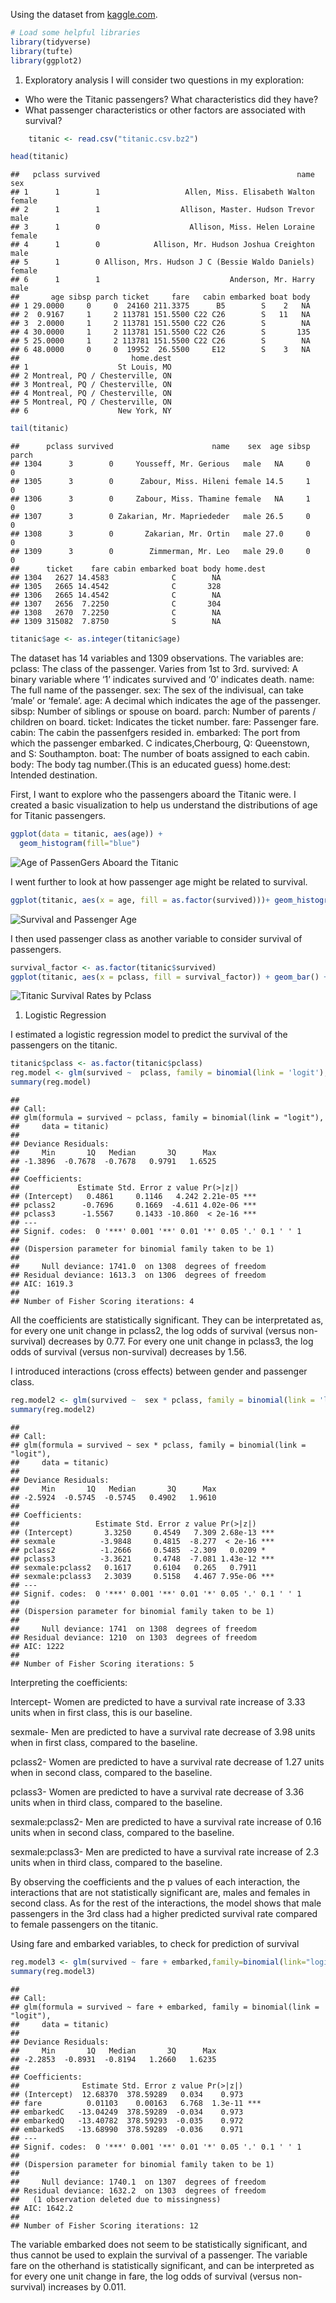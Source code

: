 Using the dataset from
[kaggle.com](https://www.kaggle.com/c/titanic/data).

``` r
# Load some helpful libraries
library(tidyverse)
library(tufte)
library(ggplot2)
```

1.  Exploratory analysis I will consider two questions in my
    exploration:

-   Who were the Titanic passengers? What characteristics did they have?
-   What passenger characteristics or other factors are associated with
    survival?

``` r
    titanic <- read.csv("titanic.csv.bz2")
```

``` r
head(titanic)
```

    ##   pclass survived                                            name    sex
    ## 1      1        1                   Allen, Miss. Elisabeth Walton female
    ## 2      1        1                  Allison, Master. Hudson Trevor   male
    ## 3      1        0                    Allison, Miss. Helen Loraine female
    ## 4      1        0            Allison, Mr. Hudson Joshua Creighton   male
    ## 5      1        0 Allison, Mrs. Hudson J C (Bessie Waldo Daniels) female
    ## 6      1        1                             Anderson, Mr. Harry   male
    ##       age sibsp parch ticket     fare   cabin embarked boat body
    ## 1 29.0000     0     0  24160 211.3375      B5        S    2   NA
    ## 2  0.9167     1     2 113781 151.5500 C22 C26        S   11   NA
    ## 3  2.0000     1     2 113781 151.5500 C22 C26        S        NA
    ## 4 30.0000     1     2 113781 151.5500 C22 C26        S       135
    ## 5 25.0000     1     2 113781 151.5500 C22 C26        S        NA
    ## 6 48.0000     0     0  19952  26.5500     E12        S    3   NA
    ##                         home.dest
    ## 1                    St Louis, MO
    ## 2 Montreal, PQ / Chesterville, ON
    ## 3 Montreal, PQ / Chesterville, ON
    ## 4 Montreal, PQ / Chesterville, ON
    ## 5 Montreal, PQ / Chesterville, ON
    ## 6                    New York, NY

``` r
tail(titanic)
```

    ##      pclass survived                      name    sex  age sibsp parch
    ## 1304      3        0     Yousseff, Mr. Gerious   male   NA     0     0
    ## 1305      3        0      Zabour, Miss. Hileni female 14.5     1     0
    ## 1306      3        0     Zabour, Miss. Thamine female   NA     1     0
    ## 1307      3        0 Zakarian, Mr. Mapriededer   male 26.5     0     0
    ## 1308      3        0       Zakarian, Mr. Ortin   male 27.0     0     0
    ## 1309      3        0        Zimmerman, Mr. Leo   male 29.0     0     0
    ##      ticket    fare cabin embarked boat body home.dest
    ## 1304   2627 14.4583              C        NA          
    ## 1305   2665 14.4542              C       328          
    ## 1306   2665 14.4542              C        NA          
    ## 1307   2656  7.2250              C       304          
    ## 1308   2670  7.2250              C        NA          
    ## 1309 315082  7.8750              S        NA

``` r
titanic$age <- as.integer(titanic$age)
```

The dataset has 14 variables and 1309 observations. The variables are:
pclass: The class of the passenger. Varies from 1st to 3rd. survived: A
binary variable where ‘1’ indicates survived and ‘0’ indicates death.
name: The full name of the passenger. sex: The sex of the indivisual,
can take ‘male’ or ‘female’. age: A decimal which indicates the age of
the passenger. sibsp: Number of siblings or spouse on board. parch:
Number of parents / children on board. ticket: Indicates the ticket
number. fare: Passenger fare. cabin: The cabin the passenfgers resided
in. embarked: The port from which the passenger embarked. C
indicates,Cherbourg, Q: Queenstown, and S: Southampton. boat: The number
of boats assigned to each cabin. body: The body tag number.(This is an
educated guess) home.dest: Intended destination.

First, I want to explore who the passengers aboard the Titanic were. I
created a basic visualization to help us understand the distributions of
age for Titanic passengers.

``` r
ggplot(data = titanic, aes(age)) + 
  geom_histogram(fill="blue")
```

![Age of PassenGers Aboard the
Titanic](titanic-data-analysis_files/figure-markdown_github/unnamed-chunk-1-1.png)

I went further to look at how passenger age might be related to
survival.

``` r
ggplot(titanic, aes(x = age, fill = as.factor(survived)))+ geom_histogram(binwidth = 2) + labs(y = "Passenger Count", x = "Age (binwidth = 2)", title = "Titanic Survival Rates by Age")
```

![Survival and Passenger
Age](titanic-data-analysis_files/figure-markdown_github/unnamed-chunk-2-1.png)

I then used passenger class as another variable to consider survival of
passengers.

``` r
survival_factor <- as.factor(titanic$survived)
ggplot(titanic, aes(x = pclass, fill = survival_factor)) + geom_bar() + labs(y = "Passenger Count", title = "Titanic Survival Rates by Pclass")
```

![Titanic Survival Rates by
Pclass](titanic-data-analysis_files/figure-markdown_github/unnamed-chunk-3-1.png)

1.  Logistic Regression

I estimated a logistic regression model to predict the survival of the
passengers on the titanic.

``` r
titanic$pclass <- as.factor(titanic$pclass)
reg.model <- glm(survived ~  pclass, family = binomial(link = 'logit'), data = titanic)
summary(reg.model)
```

    ## 
    ## Call:
    ## glm(formula = survived ~ pclass, family = binomial(link = "logit"), 
    ##     data = titanic)
    ## 
    ## Deviance Residuals: 
    ##     Min       1Q   Median       3Q      Max  
    ## -1.3896  -0.7678  -0.7678   0.9791   1.6525  
    ## 
    ## Coefficients:
    ##             Estimate Std. Error z value Pr(>|z|)    
    ## (Intercept)   0.4861     0.1146   4.242 2.21e-05 ***
    ## pclass2      -0.7696     0.1669  -4.611 4.02e-06 ***
    ## pclass3      -1.5567     0.1433 -10.860  < 2e-16 ***
    ## ---
    ## Signif. codes:  0 '***' 0.001 '**' 0.01 '*' 0.05 '.' 0.1 ' ' 1
    ## 
    ## (Dispersion parameter for binomial family taken to be 1)
    ## 
    ##     Null deviance: 1741.0  on 1308  degrees of freedom
    ## Residual deviance: 1613.3  on 1306  degrees of freedom
    ## AIC: 1619.3
    ## 
    ## Number of Fisher Scoring iterations: 4

All the coefficients are statistically significant. They can be
interpretated as, for every one unit change in pclass2, the log odds of
survival (versus non-survival) decreases by 0.77. For every one unit
change in pclass3, the log odds of survival (versus non-survival)
decreases by 1.56.

I introduced interactions (cross effects) between gender and passenger
class.

``` r
reg.model2 <- glm(survived ~  sex * pclass, family = binomial(link = 'logit'), data = titanic)
summary(reg.model2)
```

    ## 
    ## Call:
    ## glm(formula = survived ~ sex * pclass, family = binomial(link = "logit"), 
    ##     data = titanic)
    ## 
    ## Deviance Residuals: 
    ##     Min       1Q   Median       3Q      Max  
    ## -2.5924  -0.5745  -0.5745   0.4902   1.9610  
    ## 
    ## Coefficients:
    ##                 Estimate Std. Error z value Pr(>|z|)    
    ## (Intercept)       3.3250     0.4549   7.309 2.68e-13 ***
    ## sexmale          -3.9848     0.4815  -8.277  < 2e-16 ***
    ## pclass2          -1.2666     0.5485  -2.309   0.0209 *  
    ## pclass3          -3.3621     0.4748  -7.081 1.43e-12 ***
    ## sexmale:pclass2   0.1617     0.6104   0.265   0.7911    
    ## sexmale:pclass3   2.3039     0.5158   4.467 7.95e-06 ***
    ## ---
    ## Signif. codes:  0 '***' 0.001 '**' 0.01 '*' 0.05 '.' 0.1 ' ' 1
    ## 
    ## (Dispersion parameter for binomial family taken to be 1)
    ## 
    ##     Null deviance: 1741  on 1308  degrees of freedom
    ## Residual deviance: 1210  on 1303  degrees of freedom
    ## AIC: 1222
    ## 
    ## Number of Fisher Scoring iterations: 5

Interpreting the coefficients:

Intercept- Women are predicted to have a survival rate increase of 3.33
units when in first class, this is our baseline.

sexmale- Men are predicted to have a survival rate decrease of 3.98
units when in first class, compared to the baseline.

pclass2- Women are predicted to have a survival rate decrease of 1.27
units when in second class, compared to the baseline.

pclass3- Women are predicted to have a survival rate decrease of 3.36
units when in third class, compared to the baseline.

sexmale:pclass2- Men are predicted to have a survival rate increase of
0.16 units when in second class, compared to the baseline.

sexmale:pclass3- Men are predicted to have a survival rate increase of
2.3 units when in third class, compared to the baseline.

By observing the coefficients and the p values of each interaction, the
interactions that are not statistically significant are, males and
females in second class. As for the rest of the interactions, the model
shows that male passengers in the 3rd class had a higher predicted
survival rate compared to female passengers on the titanic.

Using fare and embarked variables, to check for prediction of survival

``` r
reg.model3 <- glm(survived ~ fare + embarked,family=binomial(link="logit"), data= titanic)
summary(reg.model3)
```

    ## 
    ## Call:
    ## glm(formula = survived ~ fare + embarked, family = binomial(link = "logit"), 
    ##     data = titanic)
    ## 
    ## Deviance Residuals: 
    ##     Min       1Q   Median       3Q      Max  
    ## -2.2853  -0.8931  -0.8194   1.2660   1.6235  
    ## 
    ## Coefficients:
    ##              Estimate Std. Error z value Pr(>|z|)    
    ## (Intercept)  12.68370  378.59289   0.034    0.973    
    ## fare          0.01103    0.00163   6.768  1.3e-11 ***
    ## embarkedC   -13.04249  378.59289  -0.034    0.973    
    ## embarkedQ   -13.40782  378.59293  -0.035    0.972    
    ## embarkedS   -13.68990  378.59289  -0.036    0.971    
    ## ---
    ## Signif. codes:  0 '***' 0.001 '**' 0.01 '*' 0.05 '.' 0.1 ' ' 1
    ## 
    ## (Dispersion parameter for binomial family taken to be 1)
    ## 
    ##     Null deviance: 1740.1  on 1307  degrees of freedom
    ## Residual deviance: 1632.2  on 1303  degrees of freedom
    ##   (1 observation deleted due to missingness)
    ## AIC: 1642.2
    ## 
    ## Number of Fisher Scoring iterations: 12

The variable embarked does not seem to be statistically significant, and
thus cannot be used to explain the survival of a passenger. The variable
fare on the otherhand is statistically significant, and can be
interpreted as for every one unit change in fare, the log odds of
survival (versus non-survival) increases by 0.011.
